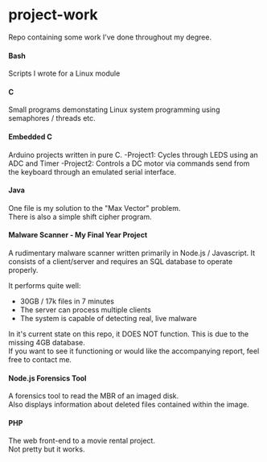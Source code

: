 # project-work
Repo containing some work I've done throughout my degree.

#### Bash
Scripts I wrote for a Linux module

#### C
Small programs demonstating Linux system programming using semaphores / threads etc.

#### Embedded C
Arduino projects written in pure C.
-Project1: Cycles through LEDS using an ADC and Timer
-Project2: Controls a DC motor via commands send from the keyboard through an emulated serial interface.

#### Java
One file is my solution to the "Max Vector" problem.  
There is also a simple shift cipher program.

#### Malware Scanner - My Final Year Project

A rudimentary malware scanner written primarily in Node.js / Javascript. It consists of a client/server and requires an SQL 
database to operate properly.

It performs quite well:
- 30GB / 17k files in 7 minutes
- The server can process multiple clients
- The system is capable of detecting real, live malware

In it's current state on this repo, it DOES NOT function. This is due to the missing 4GB database.  
If you want to see it functioning or would like the accompanying report, feel free to contact me.  

#### Node.js Forensics Tool
A forensics tool to read the MBR of an imaged disk.  
Also displays information about deleted files contained within the image.

#### PHP
The web front-end to a movie rental project.  
Not pretty but it works.
